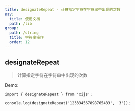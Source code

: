 ```yaml
---
title: designateRepeat - 计算指定字符在字符串中出现的次数
nav:
  title: 使用文档
  path: /lib
group:
  path: /string
  title: 字符串操作
  order: 12
---
```


## designateRepeat

> 计算指定字符在字符串中出现的次数

Demo:

```tsx | pure
import { designateRepeat } from 'xijs';

console.log(designateRepeat('123334567898765433', '3'));
```
